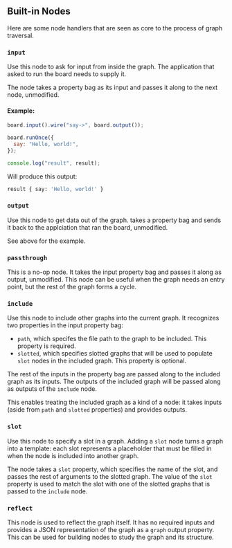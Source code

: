 ## Built-in Nodes

Here are some node handlers that are seen as core to the process of graph traversal.

### `input`

Use this node to ask for input from inside the graph. The application that asked to run the board needs to supply it.

The node takes a property bag as its input and passes it along to the next node, unmodified.

#### Example:

```js
board.input().wire("say->", board.output());

board.runOnce({
  say: "Hello, world!",
});

console.log("result", result);
```

Will produce this output:

```sh
result { say: 'Hello, world!' }
```

### `output`

Use this node to get data out of the graph. takes a property bag and sends it back to the applciation that ran the board, unmodified.

See above for the example.

### `passthrough`

This is a no-op node. It takes the input property bag and passes it along as output, unmodified. This node can be useful when the graph needs an entry point, but the rest of the graph forms a cycle.

### `include`

Use this node to include other graphs into the current graph. It recognizes two properties in the input property bag:

- `path`, which specifes the file path to the graph to be included. This property is required.
- `slotted`, which specifies slotted graphs that will be used to populate `slot` nodes in the included graph. This property is optional.

The rest of the inputs in the property bag are passed along to the included graph as its inputs. The outputs of the included graph will be passed along as outputs of the `include` node.

This enables treating the included graph as a kind of a node: it takes inputs (aside from `path` and `slotted` properties) and provides outputs.

### `slot`

Use this node to specify a slot in a graph. Adding a `slot` node turns a graph into a template: each slot represents a placeholder that must be filled in when the node is included into another graph.

The node takes a `slot` property, which specifies the name of the slot, and passes the rest of arguments to the slotted graph. The value of the `slot` property is used to match the slot with one of the slotted graphs that is passed to the `include` node.

### `reflect`

This node is used to reflect the graph itself. It has no required inputs and provides a JSON representation of the graph as a `graph` output property. This can be used for building nodes to study the graph and its structure.
